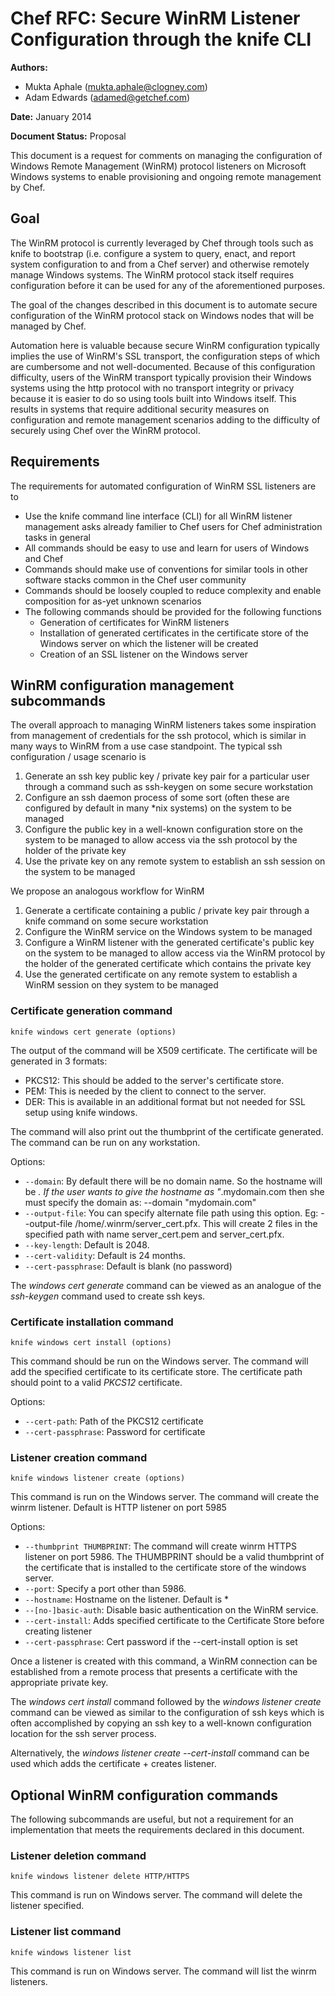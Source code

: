 # Chef RFC: Secure WinRM Listener Configuration through the knife CLI

**Authors:**

- Mukta Aphale (mukta.aphale@clogney.com)
- Adam Edwards (adamed@getchef.com)

**Date:** January 2014

**Document Status:** Proposal

This document is a request for comments on managing the configuration of Windows Remote Management (WinRM) protocol listeners on Microsoft Windows systems to enable provisioning and ongoing remote management by Chef.

## Goal
The WinRM protocol is currently leveraged by Chef through tools such as knife to bootstrap (i.e. configure a system to query, enact, and report system
configuration to and from a Chef server) and otherwise remotely manage Windows systems. The WinRM protocol stack itself requires configuration before it can
be used for any of the aforementioned purposes.

The goal of the changes described in this document is to automate secure configuration of the WinRM protocol stack on Windows nodes that will be managed by Chef.

Automation here is valuable because secure WinRM configuration typically implies the use of WinRM's SSL transport, the configuration steps of which are cumbersome and not well-documented. Because of this configuration difficulty, users of the WinRM transport typically provision their Windows systems using the http protocol with no transport integrity or privacy because it is easier to do so using tools built into Windows itself. This results in systems that require additional security measures on configuration and remote management scenarios adding to the difficulty of securely using Chef over the WinRM protocol.

## Requirements
The requirements for automated configuration of WinRM SSL listeners are to

- Use the knife command line interface (CLI) for all WinRM listener management asks already familier to Chef users for Chef administration tasks in general
- All commands should be easy to use and learn for users of Windows and Chef 
- Commands should make use of conventions for similar tools in other software stacks common in the Chef user community
- Commands should be loosely coupled to reduce complexity and enable composition for as-yet unknown scenarios
- The following commands should be provided for the following functions
  - Generation of certificates for WinRM listeners
  - Installation of generated certificates in the certificate store of the
    Windows server on which the listener will be created
  - Creation of an SSL listener on the Windows server

## WinRM configuration management subcommands
The overall approach to managing WinRM listeners takes some inspiration from management of credentials for the ssh protocol, which is similar in many ways
to WinRM from a use case standpoint. The typical ssh configuration / usage scenario is

1. Generate an ssh key public key / private key pair for a particular user through a command such as ssh-keygen on some secure workstation
2. Configure an ssh daemon process of some sort (often these are configured by default in many *nix systems) on the system to be managed
3. Configure the public key in a well-known configuration store on the system to be managed to allow access via the ssh protocol by the holder of the private key
4. Use the private key on any remote system to establish an ssh session on the system to be managed

We propose an analogous workflow for WinRM

1. Generate a certificate containing a public / private key pair through a knife command on some secure workstation
2. Configure the WinRM service on the Windows system to be managed
3. Configure a WinRM listener with the generated certificate's public key on the system to be managed to allow access via the WinRM protocol by the holder
of the generated certificate which contains the private key
4. Use the generated certificate on any remote system to establish a WinRM session on they system to be managed

### Certificate generation command

    knife windows cert generate (options)
    
The output of the command will be X509 certificate. The certificate will be
generated in 3 formats:
- PKCS12: This should be added to the server's certificate store.
- PEM: This is needed by the client to connect to the server.
- DER: This is available in an additional format but not needed for SSL setup using knife windows.

The command will also print out the thumbprint of the certificate generated.
The command can be run on any workstation.

  Options:

* `--domain`: By default there will be no domain name. So the hostname will be *. If the user wants to give the hostname as "*.mydomain.com then she must specify the domain as: --domain "mydomain.com"
* `--output-file`: You can specify alternate file path using this option. Eg: --output-file /home/.winrm/server_cert.pfx. This will create 2 files in the specified path with name server_cert.pem and server_cert.pfx.
* `--key-length`: Default is 2048.
* `--cert-validity`: Default is 24 months.
* `--cert-passphrase`: Default is blank (no password)

The *windows cert generate* command can be viewed as an analogue of the *ssh-keygen* command used to create ssh keys.

### Certificate installation command

    knife windows cert install (options)

This command should be run on the Windows server. The command will add the specified certificate to its certificate store. The certificate path should point to a valid *PKCS12* certificate.

Options:

* `--cert-path`: Path of the PKCS12 certificate
* `--cert-passphrase`: Password for certificate

### Listener creation command

    knife windows listener create (options)

This command is run on the Windows server. The command will create the winrm listener. Default is HTTP listener on port 5985

Options:

* `--thumbprint THUMBPRINT`: The command will create winrm HTTPS listener on port 5986. The THUMBPRINT should be a valid thumbprint of the certificate that is installed to the certificate store of the windows server.
* `--port`: Specify a port other than 5986.
* `--hostname`: Hostname on the listener. Default is *
* `--[no-]basic-auth`: Disable basic authentication on the WinRM service.
* `--cert-install`: Adds specified certificate to the Certificate Store before creating listener
* `--cert-passphrase`: Cert password if the --cert-install option is set

Once a listener is created with this command, a WinRM connection can be established from a remote process that presents a certificate with the appropriate private key.

The *windows cert install* command followed by the *windows listener create* command can be viewed as similar to the configuration of ssh keys which is often accomplished by
copying an ssh key to a well-known configuration location for the ssh server process.

Alternatively, the *windows listener create --cert-install* command can be used which adds the certificate + creates listener.

## Optional WinRM configuration commands
The following subcommands are useful, but not a requirement for an
implementation that meets the requirements declared in this document.

### Listener deletion command

    knife windows listener delete HTTP/HTTPS

This command is run on Windows server. The command will delete the listener
specified.
### Listener list command

    knife windows listener list

This command is run on Windows server. The command will list the winrm listeners.
